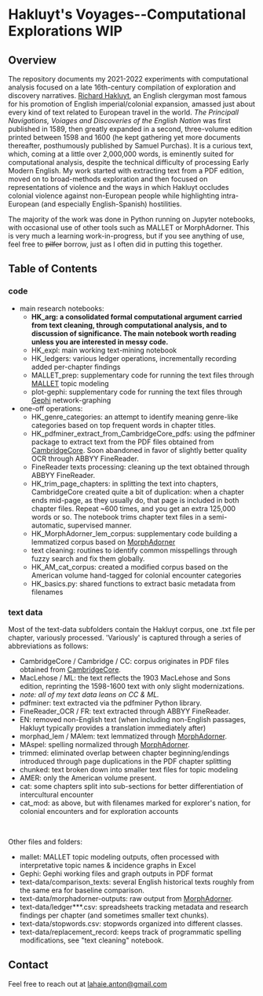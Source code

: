 # Hakluyt's Voyages--Computational Explorations WIP

## Overview

The repository documents my 2021-2022 experiments with computational analysis focused on a late 16th-century compilation of exploration and discovery narratives. [Richard Hakluyt](https://en.wikipedia.org/wiki/Richard_Hakluyt), an English clergyman most famous for his promotion of English imperial/colonial expansion, amassed just about every kind of text related to European travel in the world. *The Principall Navigations, Voiages and Discoveries of the English Nation* was first published in 1589, then greatly expanded in a second, three-volume edition printed between 1598 and 1600 (he kept gathering yet more documents thereafter, posthumously published by Samuel Purchas). It is a curious text, which, coming at a little over 2,000,000 words, is eminently suited for computational analysis, despite the technical difficulty of processing Early Modern English. My work started with extracting text from a PDF edition, moved on to broad-methods exploration and then focused on representations of violence and the ways in which Hakluyt occludes colonial violence against non-European people while highlighting intra-European (and especially English-Spanish) hostilities.

The majority of the work was done in Python running on Jupyter notebooks, with occasional use of other tools such as MALLET or MorphAdorner. This is very much a learning work-in-progress, but if you see anything of use, feel free to ~~pilfer~~ borrow, just as I often did in putting this together. 

## Table of Contents
### code
- main research notebooks:
    - **HK_arg: a consolidated formal computational argument carried from text cleaning, through computational analysis, and to discussion of significance. The main notebook worth reading unless you are interested in messy code.**
    - HK_expl: main working text-mining notebook
    - HK_ledgers: various ledger operations, incrementally recording added per-chapter findings
    - MALLET_prep: supplementary code for running the text files through [MALLET](https://mimno.github.io/Mallet/index) topic modeling
    - plot-gephi: supplementary code for running the text files through [Gephi](https://gephi.org/) network-graphing 
- one-off operations:
    - HK_genre_categories: an attempt to identify meaning genre-like categories based on top frequent words in chapter titles.
    - HK_pdfminer_extract_from_CambridgeCore_pdfs: using the pdfminer package to extract text from the PDF files obtained from [CambridgeCore](https://www.cambridge.org/core/search?q=%22The+Principal+Navigations+Voyages+Traffiques+and+Discoveries+of+the+English+Nation%22&_csrf=ClRQrSp5-1YX3NsOYk38Ttaf8Q1oq0_c_5Xw). Soon abandoned in favor of slightly better quality OCR through ABBYY FineReader.
    - FineReader texts processing: cleaning up the text obtained through ABBYY FineReader.
    - HK_trim_page_chapters: in splitting the text into chapters, CambridgeCore created quite a bit of duplication: when a chapter ends mid-page, as they usually do, that page is included in both chapter files. Repeat ~600 times, and you get an extra 125,000 words or so. The notebook trims chapter text files in a semi-automatic, supervised manner.
    - HK_MorphAdorner_lem_corpus: supplementary code building a lemmatized corpus based on [MorphAdorner](http://morphadorner.northwestern.edu/morphadorner/)
    - text cleaning: routines to identify common misspellings through fuzzy search and fix them globally.
    - HK_AM_cat_corpus: created a modified corpus based on the American volume hand-tagged for colonial encounter categories
    - HK_basics.py: shared functions to extract basic metadata from filenames


### text data
Most of the text-data subfolders contain the Hakluyt corpus, one .txt file per chapter, variously processed. 'Variously' is captured through a series of abbreviations as follows:
- CambridgeCore / Cambridge / CC: corpus originates in PDF files obtained from [CambridgeCore](https://www.cambridge.org/core/search?q=%22The+Principal+Navigations+Voyages+Traffiques+and+Discoveries+of+the+English+Nation%22&_csrf=ClRQrSp5-1YX3NsOYk38Ttaf8Q1oq0_c_5Xw).
- MacLehose / ML: the text reflects the 1903 MacLehose and Sons edition, reprinting the 1598-1600 text with only slight modernizations.
- *note: all of my text data leans on CC & ML.*
- pdfminer: text extracted via the pdfminer Python library.
- FineReader_OCR / FR: text extracted through ABBYY FineReader.
- EN: removed non-English text (when including non-English passages, Hakluyt typically provides a translation immediately after)
- morphad_lem / MAlem: text lemmatized through [MorphAdorner](http://morphadorner.northwestern.edu/morphadorner/).
- MAspel: spelling normalized through [MorphAdorner](http://morphadorner.northwestern.edu/morphadorner/).
- trimmed: eliminated overlap between chapter beginning/endings introduced through page duplications in the PDF chapter splitting
- chunked: text broken down into smaller text files for topic modeling
- AMER: only the American volume present.
- cat: some chapters split into sub-sections for better differentiation of intercultural encounter
- cat_mod: as above, but with filenames marked for explorer's nation, for colonial encounters and for exploration accounts
<br>

Other files and folders:
- mallet: MALLET topic modeling outputs, often processed with interpretative topic names & incidence graphs in Excel
- Gephi: Gephi working files and graph outputs in PDF format
- text-data/comparison_texts: several English historical texts roughly from the same era for baseline comparison.
- text-data/morphadorner-outputs: raw output from [MorphAdorner](http://morphadorner.northwestern.edu/morphadorner/).
- text-data/ledger***.csv: spreadsheets tracking metadata and research findings per chapter (and sometimes smaller text chunks).
- text-data/stopwords.csv: stopwords organized into different classes.
- text-data/replacement_record: keeps track of programmatic spelling modifications, see "text cleaning" notebook.


## Contact

Feel free to reach out at lahaie.anton@gmail.com